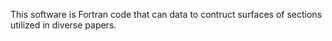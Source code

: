 This software is Fortran code that can data to contruct surfaces of sections utilized in diverse papers.
